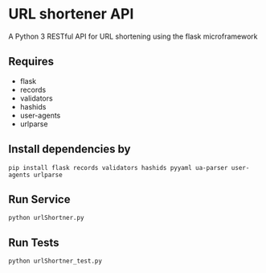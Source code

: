 URL shortener API
======
A Python 3 RESTful API for URL shortening using the flask microframework

Requires
-----
  * flask
  * records
  * validators
  * hashids
  * user-agents
  * urlparse

Install dependencies by
-----
```
pip install flask records validators hashids pyyaml ua-parser user-agents urlparse
```

Run Service
-----
```
python urlShortner.py
```



Run Tests
-----
```
python urlShortner_test.py
```

